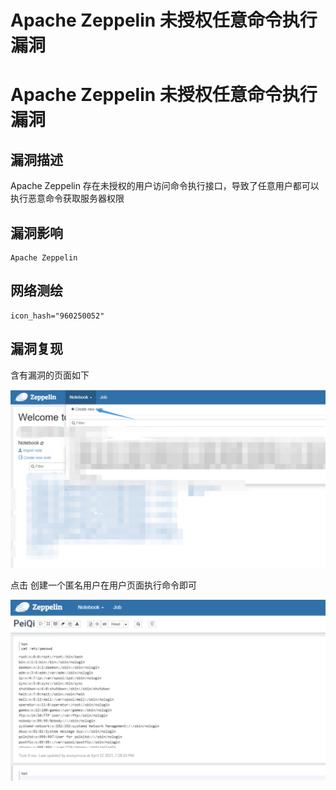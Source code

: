 # Apache Zeppelin 未授权任意命令执行漏洞

# Apache Zeppelin 未授权任意命令执行漏洞

## 漏洞描述

Apache Zeppelin 存在未授权的用户访问命令执行接口，导致了任意用户都可以执行恶意命令获取服务器权限

## 漏洞影响

```
Apache Zeppelin
```

## 网络测绘

```
icon_hash="960250052"
```

## 漏洞复现

含有漏洞的页面如下

![image-20220209122046358](/images/202202091220423.png)



点击 创建一个匿名用户在用户页面执行命令即可

![image-20220209122110291](/images/202202091221386.png)

